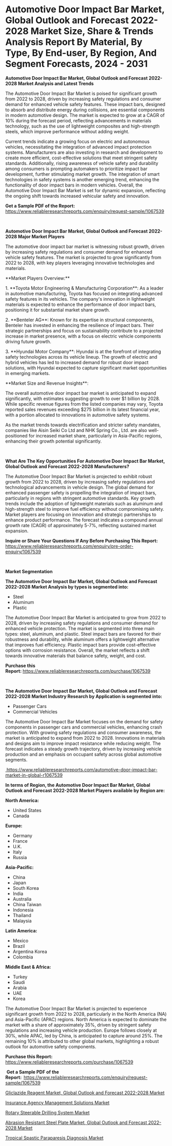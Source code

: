 <p><h1>Automotive Door Impact Bar Market, Global Outlook and Forecast 2022-2028 Market Size, Share & Trends Analysis Report By Material, By Type, By End-user, By Region, And Segment Forecasts, 2024 - 2031</h1></p><p><strong>Automotive Door Impact Bar Market, Global Outlook and Forecast 2022-2028 Market Analysis and Latest Trends</strong></p>
<p><p>The Automotive Door Impact Bar Market is poised for significant growth from 2022 to 2028, driven by increasing safety regulations and consumer demand for enhanced vehicle safety features. These impact bars, designed to absorb and distribute energy during collisions, are essential components in modern automotive design. The market is expected to grow at a CAGR of 10% during the forecast period, reflecting advancements in materials technology, such as the use of lightweight composites and high-strength steels, which improve performance without adding weight.</p><p>Current trends indicate a growing focus on electric and autonomous vehicles, necessitating the integration of advanced impact protection systems. Manufacturers are also investing in research and development to create more efficient, cost-effective solutions that meet stringent safety standards. Additionally, rising awareness of vehicle safety and durability among consumers is prompting automakers to prioritize impact bar development, further stimulating market growth. The integration of smart technologies in safety systems is another emerging trend, enhancing the functionality of door impact bars in modern vehicles. Overall, the Automotive Door Impact Bar Market is set for dynamic expansion, reflecting the ongoing shift towards increased vehicular safety and innovation.</p></p>
<p><strong>Get a Sample PDF of the Report:&nbsp;</strong> <a href="https://www.reliableresearchreports.com/enquiry/request-sample/1067539?utm_campaign=16&utm_medium=2&utm_source=Github&utm_content=ia&utm_term=04122024&utm_id=automotive-door-impact-bar-market-global-outlook-and-forecast-2022-2028">https://www.reliableresearchreports.com/enquiry/request-sample/1067539</a></p>
<p>&nbsp;</p>
<p><strong>Automotive Door Impact Bar Market, Global Outlook and Forecast 2022-2028 Major Market Players</strong></p>
<p><p>The automotive door impact bar market is witnessing robust growth, driven by increasing safety regulations and consumer demand for enhanced vehicle safety features. The market is projected to grow significantly from 2022 to 2028, with key players leveraging innovative technologies and materials.</p><p>**Market Players Overview:**</p><p>1. **Toyota Motor Engineering & Manufacturing Corporation**: As a leader in automotive manufacturing, Toyota has focused on integrating advanced safety features in its vehicles. The company's innovation in lightweight materials is expected to enhance the performance of door impact bars, positioning it for substantial market share growth.</p><p>2. **Benteler AG**: Known for its expertise in structural components, Benteler has invested in enhancing the resilience of impact bars. Their strategic partnerships and focus on sustainability contribute to a projected increase in market presence, with a focus on electric vehicle components driving future growth.</p><p>3. **Hyundai Motor Company**: Hyundai is at the forefront of integrating safety technologies across its vehicle lineup. The growth of electric and hybrid vehicles has led to increased demand for robust door impact solutions, with Hyundai expected to capture significant market opportunities in emerging markets.</p><p>**Market Size and Revenue Insights**:</p><p>The overall automotive door impact bar market is anticipated to expand significantly, with estimates suggesting growth to over $1 billion by 2028. While specific revenue figures from the listed companies may vary, Toyota reported sales revenues exceeding $275 billion in its latest financial year, with a portion allocated to innovations in automotive safety systems.</p><p>As the market trends towards electrification and stricter safety mandates, companies like Aisin Seiki Co Ltd and NHK Spring Co., Ltd. are also well-positioned for increased market share, particularly in Asia-Pacific regions, enhancing their growth potential significantly.</p></p>
<p>&nbsp;</p>
<p><strong>What Are The Key Opportunities For Automotive Door Impact Bar Market, Global Outlook and Forecast 2022-2028 Manufacturers?</strong></p>
<p><p>The Automotive Door Impact Bar Market is projected to exhibit robust growth from 2022 to 2028, driven by increasing safety regulations and technological advancements in vehicle design. The global demand for enhanced passenger safety is propelling the integration of impact bars, particularly in regions with stringent automotive standards. Key growth trends include the adoption of lightweight materials such as aluminum and high-strength steel to improve fuel efficiency without compromising safety. Market players are focusing on innovation and strategic partnerships to enhance product performance. The forecast indicates a compound annual growth rate (CAGR) of approximately 5-7%, reflecting sustained market expansion.</p></p>
<p><strong>Inquire or Share Your Questions If Any Before Purchasing This Report:</strong> <a href="https://www.reliableresearchreports.com/enquiry/pre-order-enquiry/1067539?utm_campaign=16&utm_medium=2&utm_source=Github&utm_content=ia&utm_term=04122024&utm_id=automotive-door-impact-bar-market-global-outlook-and-forecast-2022-2028">https://www.reliableresearchreports.com/enquiry/pre-order-enquiry/1067539</a></p>
<p>&nbsp;</p>
<p><strong>Market Segmentation</strong></p>
<p><strong>The Automotive Door Impact Bar Market, Global Outlook and Forecast 2022-2028 Market Analysis by types is segmented into:</strong></p>
<p><ul><li>Steel</li><li>Aluminum</li><li>Plastic</li></ul></p>
<p><p>The Automotive Door Impact Bar Market is anticipated to grow from 2022 to 2028, driven by increasing safety regulations and consumer demand for enhanced vehicle protection. The market is segmented into three main types: steel, aluminum, and plastic. Steel impact bars are favored for their robustness and durability, while aluminum offers a lightweight alternative that improves fuel efficiency. Plastic impact bars provide cost-effective options with corrosion resistance. Overall, the market reflects a shift towards innovative materials that balance safety, weight, and cost.</p></p>
<p><strong>Purchase this Report:&nbsp;</strong><a href="https://www.reliableresearchreports.com/purchase/1067539?utm_campaign=16&utm_medium=2&utm_source=Github&utm_content=ia&utm_term=04122024&utm_id=automotive-door-impact-bar-market-global-outlook-and-forecast-2022-2028">https://www.reliableresearchreports.com/purchase/1067539</a></p>
<p>&nbsp;</p>
<p><strong>The Automotive Door Impact Bar Market, Global Outlook and Forecast 2022-2028 Market Industry Research by Application is segmented into:</strong></p>
<p><ul><li>Passenger Cars</li><li>Commercial Vehicles</li></ul></p>
<p><p>The Automotive Door Impact Bar Market focuses on the demand for safety components in passenger cars and commercial vehicles, enhancing crash protection. With growing safety regulations and consumer awareness, the market is anticipated to expand from 2022 to 2028. Innovations in materials and designs aim to improve impact resistance while reducing weight. The forecast indicates a steady growth trajectory, driven by increasing vehicle production and an emphasis on occupant safety across global automotive segments.</p></p>
<p><a href="https://www.reliableresearchreports.com/automotive-door-impact-bar-market-in-global-r1067539?utm_campaign=16&utm_medium=2&utm_source=Github&utm_content=ia&utm_term=04122024&utm_id=automotive-door-impact-bar-market-global-outlook-and-forecast-2022-2028">&nbsp;https://www.reliableresearchreports.com/automotive-door-impact-bar-market-in-global-r1067539</a></p>
<p><strong>In terms of Region, the Automotive Door Impact Bar Market, Global Outlook and Forecast 2022-2028 Market Players available by Region are:</strong></p>
<p>
    <p> <strong> North America: </strong>
        <ul>
            <li>United States</li>
            <li>Canada</li>
        </ul>
        </p> 
    <p> <strong> Europe: </strong>
        <ul>
            <li>Germany</li>
            <li>France</li>
            <li>U.K.</li>
            <li>Italy</li>
            <li>Russia</li>
        </ul>
        </p> 
    <p> <strong> Asia-Pacific: </strong>
        <ul>
            <li>China</li>
            <li>Japan</li>
            <li>South Korea</li>
            <li>India</li>
            <li>Australia</li>
            <li>China Taiwan</li>
            <li>Indonesia</li>
            <li>Thailand</li>
            <li>Malaysia</li>
        </ul>
        </p> 
    <p> <strong> Latin America: </strong>
        <ul>
            <li>Mexico</li>
            <li>Brazil</li>
            <li>Argentina Korea</li>
            <li>Colombia</li>
        </ul>
        </p> 
    <p> <strong> Middle East & Africa: </strong>
        <ul>
            <li>Turkey</li>
            <li>Saudi</li>
            <li>Arabia</li>
            <li>UAE</li>
            <li>Korea</li>
        </ul>
    </p>
    </p>
<p><p>The Automotive Door Impact Bar Market is projected to experience significant growth from 2022 to 2028, particularly in the North America (NA) and Asia-Pacific (APAC) regions. North America is expected to dominate the market with a share of approximately 35%, driven by stringent safety regulations and increasing vehicle production. Europe follows closely at 30%, while APAC, led by China, is anticipated to capture around 25%. The remaining 10% is attributed to other global markets, highlighting a robust outlook for automotive safety components.</p></p>
<p><strong>Purchase this Report: </strong><a href="https://www.reliableresearchreports.com/purchase/1067539?utm_campaign=16&utm_medium=2&utm_source=Github&utm_content=ia&utm_term=04122024&utm_id=automotive-door-impact-bar-market-global-outlook-and-forecast-2022-2028">https://www.reliableresearchreports.com/purchase/1067539</a></p>
<p>&nbsp;<strong>Get a Sample PDF of the Report:&nbsp;&nbsp;</strong><a href="https://www.reliableresearchreports.com/enquiry/request-sample/1067539?utm_campaign=16&utm_medium=2&utm_source=Github&utm_content=ia&utm_term=04122024&utm_id=automotive-door-impact-bar-market-global-outlook-and-forecast-2022-2028">https://www.reliableresearchreports.com/enquiry/request-sample/1067539</a></p>
<p><strong></strong></p>
<p><p><a href="https://github.com/YashRP12/Market-Research-Report-List-6/blob/main/gliclazide-reagent-market-global-outlook-and-forecast-2022-2028-market.md?utm_campaign=16&utm_medium=2&utm_source=Github&utm_content=ia&utm_term=04122024&utm_id=automotive-door-impact-bar-market-global-outlook-and-forecast-2022-2028">Gliclazide Reagent Market, Global Outlook and Forecast 2022-2028 Market</a></p><p><a href="https://www.linkedin.com/pulse/report-impact-latest-trends-insurance-agency-management-rb01c?utm_campaign=16&utm_medium=2&utm_source=Github&utm_content=ia&utm_term=04122024&utm_id=automotive-door-impact-bar-market-global-outlook-and-forecast-2022-2028">Insurance Agency Management Solutions Market</a></p><p><a href="https://issuu.com/reportprime-2/docs/rotary-steerable-drilling-system-market-size-2030.?utm_campaign=16&utm_medium=2&utm_source=Github&utm_content=ia&utm_term=04122024&utm_id=automotive-door-impact-bar-market-global-outlook-and-forecast-2022-2028">Rotary Steerable Drilling System Market</a></p><p><a href="https://github.com/JosephineMcguire65/Market-Research-Report-List-1/blob/main/abrasion-resistant-steel-plate-market-global-outlook-and-forecast-2022-2028-market.md?utm_campaign=16&utm_medium=2&utm_source=Github&utm_content=ia&utm_term=04122024&utm_id=automotive-door-impact-bar-market-global-outlook-and-forecast-2022-2028">Abrasion Resistant Steel Plate Market, Global Outlook and Forecast 2022-2028 Market</a></p><p><a href="https://www.linkedin.com/pulse/determining-tropical-spastic-paraparesis-diagnosismarket-2ckec?utm_campaign=16&utm_medium=2&utm_source=Github&utm_content=ia&utm_term=04122024&utm_id=automotive-door-impact-bar-market-global-outlook-and-forecast-2022-2028">Tropical Spastic Paraparesis Diagnosis Market</a></p></p>